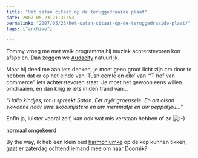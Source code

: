 ```yaml
---
title: "Het satan citaat op de teruggedraaide plaat"
date: 2007-05-23T21:35:53
permalink: "2007/05/23/het-satan-citaat-op-de-teruggedraaide-plaat/"
tags: ["archive"]

---
```

Tommy vroeg me met welk programma hij muziek achterstevoren kon afspelen. Dan zeggen we [Audacity](http://audacity.sourceforge.net/ "http://audacity.sourceforge.net/") natuurlijk.

Maar hij deed me aan iets denken, je moet geen groot licht zijn om door te hebben dat er op het einde van ‘Tusn eemle en elle’ van “‘T hof van commerce” iets achterstevoren staat. Je moet het gewoon eens willen omdraaien, en dan krijg je iets in den trand van…

_“Hallo kindjes, tot u spreekt Satan. Eet mjér groensele. En ort olsan skwonne naar uwe skoolmjistere en uw memmatje en uw peppatjeu…”_

Enfin ja, luister vooral zelf, kan ook wat mis verstaan hebben of zo ![:-)](http://www.donebysimon.be/blog/wp-includes/images/smilies/icon_smile.gif)

[normaal](/images/blog/2007/05/normaal.mp3) [omgekeerd](/images/blog/2007/05/omgekeerd.mp3)

By the way, ik heb een klein oud [harmoniumke](http://nl.wikipedia.org/wiki/Harmonium "http://nl.wikipedia.org/wiki/Harmonium") op de kop kunnen tikken, gaat er zaterdag ochtend iemand mee om naar Doornik?
